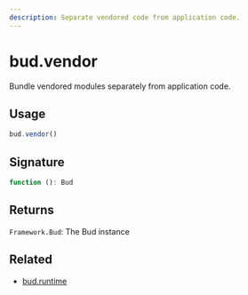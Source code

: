 ```yaml
---
description: Separate vendored code from application code.
---
```


# bud.vendor

Bundle vendored modules separately from application code.

## Usage

```js
bud.vendor()
```

## Signature

```ts
function (): Bud
```

## Returns

`Framework.Bud`: The Bud instance

## Related

- [bud.runtime](config-runtime.md)
